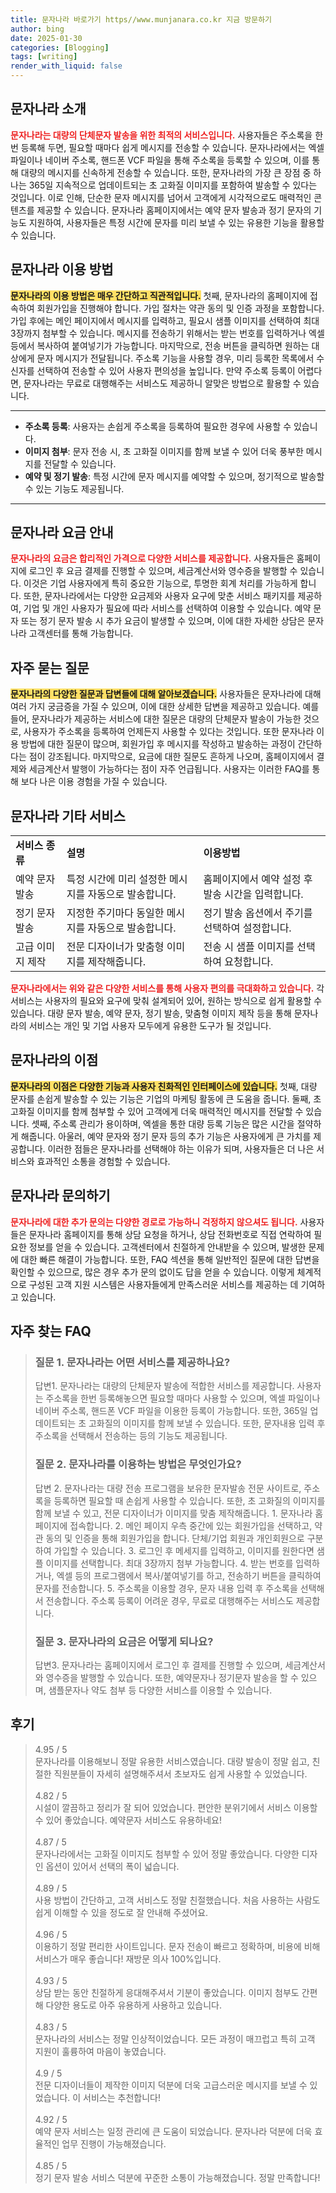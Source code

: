 ```yaml
---
title: 문자나라 바로가기 https//www.munjanara.co.kr 지금 방문하기
author: bing
date: 2025-01-30
categories: [Blogging]
tags: [writing]
render_with_liquid: false
---
```



<h2 id='문자나라_소개'>문자나라 소개</h2>

<p><b><span style="color: #ee2323;">문자나라는 대량의 단체문자 발송을 위한 최적의 서비스입니다.</span></b> 사용자들은 주소록을 한 번 등록해 두면, 필요할 때마다 쉽게 메시지를 전송할 수 있습니다. 문자나라에서는 엑셀 파일이나 네이버 주소록, 핸드폰 VCF 파일을 통해 주소록을 등록할 수 있으며, 이를 통해 대량의 메시지를 신속하게 전송할 수 있습니다. 또한, 문자나라의 가장 큰 장점 중 하나는 365일 지속적으로 업데이트되는 초 고화질 이미지를 포함하여 발송할 수 있다는 것입니다. 이로 인해, 단순한 문자 메시지를 넘어서 고객에게 시각적으로도 매력적인 콘텐츠를 제공할 수 있습니다. 문자나라 홈페이지에서는 예약 문자 발송과 정기 문자의 기능도 지원하여, 사용자들은 특정 시간에 문자를 미리 보낼 수 있는 유용한 기능을 활용할 수 있습니다.</p>

<h2 id='문자나라_이용방법'>문자나라 이용 방법</h2>

<p><b><span style="background-color: #ffe066;">문자나라의 이용 방법은 매우 간단하고 직관적입니다.</span></b> 첫째, 문자나라의 홈페이지에 접속하여 회원가입을 진행해야 합니다. 가입 절차는 약관 동의 및 인증 과정을 포함합니다. 가입 후에는 메인 페이지에서 메시지를 입력하고, 필요시 샘플 이미지를 선택하여 최대 3장까지 첨부할 수 있습니다. 메시지를 전송하기 위해서는 받는 번호를 입력하거나 엑셀 등에서 복사하여 붙여넣기가 가능합니다. 마지막으로, 전송 버튼을 클릭하면 원하는 대상에게 문자 메시지가 전달됩니다. 주소록 기능을 사용할 경우, 미리 등록한 목록에서 수신자를 선택하여 전송할 수 있어 사용자 편의성을 높입니다. 만약 주소록 등록이 어렵다면, 문자나라는 무료로 대행해주는 서비스도 제공하니 알맞은 방법으로 활용할 수 있습니다.</p>

<hr />

<ul>
    <li><b>주소록 등록</b>: 사용자는 손쉽게 주소록을 등록하여 필요한 경우에 사용할 수 있습니다.</li>
    <li><b>이미지 첨부</b>: 문자 전송 시, 초 고화질 이미지를 함께 보낼 수 있어 더욱 풍부한 메시지를 전달할 수 있습니다.</li>
    <li><b>예약 및 정기 발송</b>: 특정 시간에 문자 메시지를 예약할 수 있으며, 정기적으로 발송할 수 있는 기능도 제공됩니다.</li>
</ul>

<hr />

<h2 id='문자나라_요금_안내'>문자나라 요금 안내</h2>

<p><b><span style="color: #ee2323;">문자나라의 요금은 합리적인 가격으로 다양한 서비스를 제공합니다.</span></b> 사용자들은 홈페이지에 로그인 후 요금 결제를 진행할 수 있으며, 세금계산서와 영수증을 발행할 수 있습니다. 이것은 기업 사용자에게 특히 중요한 기능으로, 투명한 회계 처리를 가능하게 합니다. 또한, 문자나라에서는 다양한 요금제와 사용자 요구에 맞춘 서비스 패키지를 제공하여, 기업 및 개인 사용자가 필요에 따라 서비스를 선택하여 이용할 수 있습니다. 예약 문자 또는 정기 문자 발송 시 추가 요금이 발생할 수 있으며, 이에 대한 자세한 상담은 문자나라 고객센터를 통해 가능합니다.</p>

<h2 id='문자나라_자주_묻는_질문'>자주 묻는 질문</h2>

<p><b><span style="background-color: #ffe066;">문자나라의 다양한 질문과 답변들에 대해 알아보겠습니다.</span></b> 사용자들은 문자나라에 대해 여러 가지 궁금증을 가질 수 있으며, 이에 대한 상세한 답변을 제공하고 있습니다. 예를 들어, 문자나라가 제공하는 서비스에 대한 질문은 대량의 단체문자 발송이 가능한 것으로, 사용자가 주소록을 등록하여 언제든지 사용할 수 있다는 것입니다. 또한 문자나라 이용 방법에 대한 질문이 많으며, 회원가입 후 메시지를 작성하고 발송하는 과정이 간단하다는 점이 강조됩니다. 마지막으로, 요금에 대한 질문도 흔하게 나오며, 홈페이지에서 결제와 세금계산서 발행이 가능하다는 점이 자주 언급됩니다. 사용자는 이러한 FAQ를 통해 보다 나은 이용 경험을 가질 수 있습니다.</p>

<h2 id='문자나라_기타_서비스'>문자나라 기타 서비스</h2>

<table>
    <tr>
        <td><b>서비스 종류</b></td>
        <td><b>설명</b></td>
        <td><b>이용방법</b></td>
    </tr>
    <tr>
        <td>예약 문자 발송</td>
        <td>특정 시간에 미리 설정한 메시지를 자동으로 발송합니다.</td>
        <td>홈페이지에서 예약 설정 후 발송 시간을 입력합니다.</td>
    </tr>
    <tr>
        <td>정기 문자 발송</td>
        <td>지정한 주기마다 동일한 메시지를 자동으로 발송합니다.</td>
        <td>정기 발송 옵션에서 주기를 선택하여 설정합니다.</td>
    </tr>
    <tr>
        <td>고급 이미지 제작</td>
        <td>전문 디자이너가 맞춤형 이미지를 제작해줍니다.</td>
        <td>전송 시 샘플 이미지를 선택하여 요청합니다.</td>
    </tr>
</table>

<p><b><span style="color: #ee2323;">문자나라에서는 위와 같은 다양한 서비스를 통해 사용자 편의를 극대화하고 있습니다.</span></b> 각 서비스는 사용자의 필요와 요구에 맞춰 설계되어 있어, 원하는 방식으로 쉽게 활용할 수 있습니다. 대량 문자 발송, 예약 문자, 정기 발송, 맞춤형 이미지 제작 등을 통해 문자나라의 서비스는 개인 및 기업 사용자 모두에게 유용한 도구가 될 것입니다.</p>

<h2 id='문자나라_이점'>문자나라의 이점</h2>

<p><b><span style="background-color: #ffe066;">문자나라의 이점은 다양한 기능과 사용자 친화적인 인터페이스에 있습니다.</span></b> 첫째, 대량 문자를 손쉽게 발송할 수 있는 기능은 기업의 마케팅 활동에 큰 도움을 줍니다. 둘째, 초 고화질 이미지를 함께 첨부할 수 있어 고객에게 더욱 매력적인 메시지를 전달할 수 있습니다. 셋째, 주소록 관리가 용이하며, 엑셀을 통한 대량 등록 기능은 많은 시간을 절약하게 해줍니다. 아울러, 예약 문자와 정기 문자 등의 추가 기능은 사용자에게 큰 가치를 제공합니다. 이러한 점들은 문자나라를 선택해야 하는 이유가 되며, 사용자들은 더 나은 서비스와 효과적인 소통을 경험할 수 있습니다.</p>

<h2 id='문자나라_문의하기'>문자나라 문의하기</h2>

<p><b><span style="color: #ee2323;">문자나라에 대한 추가 문의는 다양한 경로로 가능하니 걱정하지 않으셔도 됩니다.</span></b> 사용자들은 문자나라 홈페이지를 통해 상담 요청을 하거나, 상담 전화번호로 직접 연락하여 필요한 정보를 얻을 수 있습니다. 고객센터에서 친절하게 안내받을 수 있으며, 발생한 문제에 대한 빠른 해결이 가능합니다. 또한, FAQ 섹션을 통해 일반적인 질문에 대한 답변을 확인할 수 있으므로, 많은 경우 추가 문의 없이도 답을 얻을 수 있습니다. 이렇게 체계적으로 구성된 고객 지원 시스템은 사용자들에게 만족스러운 서비스를 제공하는 데 기여하고 있습니다.</p>


<h2 id='자주_찾는_FAQ'>자주 찾는 FAQ</h2>
<div itemscope="" itemtype="https://schema.org/FAQPage"> 
<blockquote> 
<div itemscope="" itemprop="mainEntity" itemtype="https://schema.org/Question"> 
<h3 itemprop="name">질문 1. 문자나라는 어떤 서비스를 제공하나요?</h3> 
<div itemscope="" itemprop="acceptedAnswer" itemtype="https://schema.org/Answer"> 
<span itemprop="text"> 
<p>답변1. 문자나라는 대량의 단체문자 발송에 적합한 서비스를 제공합니다. 사용자는 주소록을 한번 등록해놓으면 필요할 때마다 사용할 수 있으며, 엑셀 파일이나 네이버 주소록, 핸드폰 VCF 파일을 이용한 등록이 가능합니다. 또한, 365일 업데이트되는 초 고화질의 이미지를 함께 보낼 수 있습니다. 또한, 문자내용 입력 후 주소록을 선택해서 전송하는 등의 기능도 제공됩니다.</p> 
</span> 
</div> 
</div> 

<div itemscope="" itemprop="mainEntity" itemtype="https://schema.org/Question"> 
<h3 itemprop="name">질문 2. 문자나라를 이용하는 방법은 무엇인가요?</h3> 
<div itemscope="" itemprop="acceptedAnswer" itemtype="https://schema.org/Answer"> 
<span itemprop="text"> 
<p>답변 2. 문자나라는 대량 전송 프로그램을 보유한 문자발송 전문 사이트로, 주소록을 등록하면 필요할 때 손쉽게 사용할 수 있습니다. 또한, 초 고화질의 이미지를 함께 보낼 수 있고, 전문 디자이너가 이미지를 맞춤 제작해줍니다. 1. 문자나라 홈페이지에 접속합니다. 2. 메인 페이지 우측 중간에 있는 회원가입을 선택하고, 약관 동의 및 인증을 통해 회원가입을 합니다. 단체/기업 회원과 개인회원으로 구분하여 가입할 수 있습니다. 3. 로그인 후 메세지를 입력하고, 이미지를 원한다면 샘플 이미지를 선택합니다. 최대 3장까지 첨부 가능합니다. 4. 받는 번호를 입력하거나, 엑셀 등의 프로그램에서 복사/붙여넣기를 하고, 전송하기 버튼을 클릭하여 문자를 전송합니다. 5. 주소록을 이용할 경우, 문자 내용 입력 후 주소록을 선택해서 전송합니다. 주소록 등록이 어려운 경우, 무료로 대행해주는 서비스도 제공합니다.</p> 
</span> 
</div> 
</div> 

<div itemscope="" itemprop="mainEntity" itemtype="https://schema.org/Question"> 
<h3 itemprop="name">질문 3. 문자나라의 요금은 어떻게 되나요?</h3> 
<div itemscope="" itemprop="acceptedAnswer" itemtype="https://schema.org/Answer"> 
<span itemprop="text"> 
<p>답변3. 문자나라는 홈페이지에서 로그인 후 결제를 진행할 수 있으며, 세금계산서와 영수증을 발행할 수 있습니다. 또한, 예약문자나 정기문자 발송을 할 수 있으며, 샘플문자나 약도 첨부 등 다양한 서비스를 이용할 수 있습니다.</p> 
</span> 
</div> 
</div> 

</blockquote> 
</div>
<h2 id='후기'>후기</h2>
<div itemscope itemtype="https://schema.org/Product">
  <blockquote>
  <div itemprop="review" itemscope itemtype="https://schema.org/Review">
      <div itemprop="reviewRating" itemscope itemtype="https://schema.org/Rating"> <span itemprop="ratingValue">4.95</span> / <span itemprop="bestRating">5</span> </div>
      <span itemprop="reviewBody">문자나라를 이용해보니 정말 유용한 서비스였습니다. 대량 발송이 정말 쉽고, 친절한 직원분들이 자세히 설명해주셔서 초보자도 쉽게 사용할 수 있었습니다.</span>
  </div>
  <br>
  <div itemprop="review" itemscope itemtype="https://schema.org/Review">
      <div itemprop="reviewRating" itemscope itemtype="https://schema.org/Rating"> <span itemprop="ratingValue">4.82</span> / <span itemprop="bestRating">5</span> </div>
      <span itemprop="reviewBody">시설이 깔끔하고 정리가 잘 되어 있었습니다. 편안한 분위기에서 서비스 이용할 수 있어 좋았습니다. 예약문자 서비스도 유용하네요!</span>
  </div>
  <br>
  <div itemprop="review" itemscope itemtype="https://schema.org/Review">
      <div itemprop="reviewRating" itemscope itemtype="https://schema.org/Rating"> <span itemprop="ratingValue">4.87</span> / <span itemprop="bestRating">5</span> </div>
      <span itemprop="reviewBody">문자나라에서는 고화질 이미지도 첨부할 수 있어 정말 좋았습니다. 다양한 디자인 옵션이 있어서 선택의 폭이 넓습니다.</span>
  </div>
  <br>
  <div itemprop="review" itemscope itemtype="https://schema.org/Review">
      <div itemprop="reviewRating" itemscope itemtype="https://schema.org/Rating"> <span itemprop="ratingValue">4.89</span> / <span itemprop="bestRating">5</span> </div>
      <span itemprop="reviewBody">사용 방법이 간단하고, 고객 서비스도 정말 친절했습니다. 처음 사용하는 사람도 쉽게 이해할 수 있을 정도로 잘 안내해 주셨어요.</span>
  </div>
  <br>
  <div itemprop="review" itemscope itemtype="https://schema.org/Review">
      <div itemprop="reviewRating" itemscope itemtype="https://schema.org/Rating"> <span itemprop="ratingValue">4.96</span> / <span itemprop="bestRating">5</span> </div>
      <span itemprop="reviewBody">이용하기 정말 편리한 사이트입니다. 문자 전송이 빠르고 정확하며, 비용에 비해 서비스가 매우 좋습니다! 재방문 의사 100%입니다.</span>
  </div>
  <br>
  <div itemprop="review" itemscope itemtype="https://schema.org/Review">
      <div itemprop="reviewRating" itemscope itemtype="https://schema.org/Rating"> <span itemprop="ratingValue">4.93</span> / <span itemprop="bestRating">5</span> </div>
      <span itemprop="reviewBody">상담 받는 동안 친절하게 응대해주셔서 기분이 좋았습니다. 이미지 첨부도 간편해 다양한 용도로 아주 유용하게 사용하고 있습니다.</span>
  </div>
  <br>
  <div itemprop="review" itemscope itemtype="https://schema.org/Review">
      <div itemprop="reviewRating" itemscope itemtype="https://schema.org/Rating"> <span itemprop="ratingValue">4.83</span> / <span itemprop="bestRating">5</span> </div>
      <span itemprop="reviewBody">문자나라의 서비스는 정말 인상적이었습니다. 모든 과정이 매끄럽고 특히 고객 지원이 훌륭하여 마음이 놓였습니다.</span>
  </div>
  <br>
  <div itemprop="review" itemscope itemtype="https://schema.org/Review">
      <div itemprop="reviewRating" itemscope itemtype="https://schema.org/Rating"> <span itemprop="ratingValue">4.9</span> / <span itemprop="bestRating">5</span> </div>
      <span itemprop="reviewBody">전문 디자이너들이 제작한 이미지 덕분에 더욱 고급스러운 메시지를 보낼 수 있었습니다. 이 서비스는 추천합니다!</span>
  </div>
  <br>
  <div itemprop="review" itemscope itemtype="https://schema.org/Review">
      <div itemprop="reviewRating" itemscope itemtype="https://schema.org/Rating"> <span itemprop="ratingValue">4.92</span> / <span itemprop="bestRating">5</span> </div>
      <span itemprop="reviewBody">예약 문자 서비스는 일정 관리에 큰 도움이 되었습니다. 문자나라 덕분에 더욱 효율적인 업무 진행이 가능해졌습니다.</span>
  </div>
  <br>
  <div itemprop="review" itemscope itemtype="https://schema.org/Review">
      <div itemprop="reviewRating" itemscope itemtype="https://schema.org/Rating"> <span itemprop="ratingValue">4.85</span> / <span itemprop="bestRating">5</span> </div>
      <span itemprop="reviewBody">정기 문자 발송 서비스 덕분에 꾸준한 소통이 가능해졌습니다. 정말 만족합니다!</span>
  </div>
  </blockquote>
</div>
